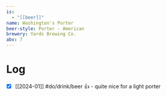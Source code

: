 ```yaml
---
is:
  - "[[beer]]"
name: Washington's Porter
beer-style: Porter - American
brewery: Yards Brewing Co.
abv: 7
---
```

# Log
- [x] [[2024-01]] #do/drink/beer 👍 - quite nice for a light porter